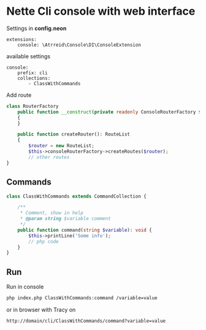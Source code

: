 # Nette Cli console with web interface

Settings in **config.neon**
```neon
extensions:
    console: \Atrreid\Console\DI\ConsoleExtension
```

available settings
```neon
console:
    prefix: cli
    collections:
        - ClassWithCommands
```

Add route
```php
class RouterFactory
    public function __construct(private readonly ConsoleRouterFactory $consoleRouterFactory)
	{
	}

	public function createRouter(): RouteList
	{
		$router = new RouteList;
		$this->consoleRouterFactory->createRoutes($router);
		// other routes
}
```

## Commands
```php
class ClassWithCommands extends CommandCollection {

    /**
     * Comment, show in help
     * @param string $variable comment 
     */
    public function command(string $variable): void {
        $this->printLine('Some info');
        // php code
    }
}
```

## Run
Run in console
```bash
php index.php ClassWithCommands:command /variable=value
```

or in browser with Tracy on
```
http://domain/cli/ClassWithCommands/command?variable=value
```